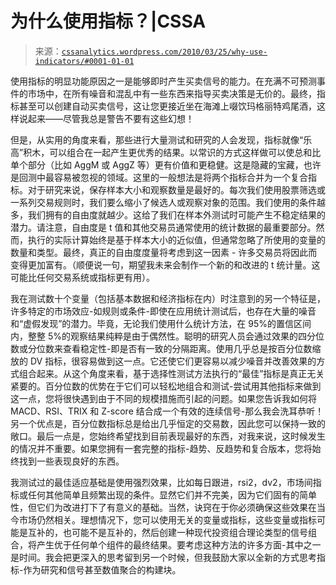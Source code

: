 <!--yml

category: 未分类

date: 2024-05-12 18:33:18

-->

# 为什么使用指标？|CSSA

> 来源：[`cssanalytics.wordpress.com/2010/03/25/why-use-indicators/#0001-01-01`](https://cssanalytics.wordpress.com/2010/03/25/why-use-indicators/#0001-01-01)

使用指标的明显功能原因之一是能够即时产生买卖信号的能力。在充满不可预测事件的市场中，在所有噪音和混乱中有一些东西来指导买卖决策是无价的。最终，指标甚至可以创建自动买卖信号，这让您更接近坐在海滩上啜饮玛格丽特鸡尾酒，这样说起来——尽管我总是警告不要有这些幻想！

但是，从实用的角度来看，那些进行大量测试和研究的人会发现，指标就像“乐高”积木，可以组合在一起产生更优秀的结果。以常识的方式这样做可以使总和比单个部分（比如 AggM 或 AggZ 等）更有价值和更稳健。这是隐藏的宝藏，也许是回测中最容易被忽视的领域。这里的一般想法是将两个指标合并为一个复合指标。对于研究来说，保存样本大小和观察数量是最好的。每次我们使用股票筛选或一系列交易规则时，我们要么缩小了候选人或观察对象的范围。我们使用的条件越多，我们拥有的自由度就越少。这给了我们在样本外测试时可能产生不稳定结果的潜力。请注意，自由度是 t 值和其他交易员通常使用的统计数据的最重要部分。然而，执行的实际计算始终是基于样本大小的近似值，但通常忽略了所使用的变量的数量和类型。最终，真正的自由度度量将考虑到这一因素 - 许多交易员将因此而变得更加富有。（顺便说一句，期望我未来会制作一个新的和改进的 t 统计量。这可能比任何交易系统或指标更有用）。

我在测试数十个变量（包括基本数据和经济指标在内）时注意到的另一个特征是，许多特定的市场效应-如规则或条件-即使在应用统计测试后，也存在大量的噪音和“虚假发现”的潜力。毕竟，无论我们使用什么统计方法，在 95%的置信区间内，整整 5%的观察结果纯粹是由于偶然性。聪明的研究人员会通过效果的四分位数或分位数来查看稳定性-即是否有一致的分隔距离。使用几乎总是按百分位数缩放的 DV 指标，很容易做到这一点。它还使它们更容易以减少噪音并改善效果的方式组合起来。从这个角度来看，基于选择性测试方法执行的“最佳”指标是真正无关紧要的。百分位数的优势在于它们可以轻松地组合和测试-尝试用其他指标来做到这一点，您将很快遇到由于不同的规模措施而引起的问题。如果您告诉我如何将 MACD、RSI、TRIX 和 Z-score 结合成一个有效的连续信号-那么我会洗耳恭听！另一个优点是，百分位数指标总是给出几乎恒定的交易数，因此您可以保持一致的敞口。最后一点是，您始终希望找到目前表现最好的东西，对我来说，这时候发生的情况并不重要。如果您拥有一套完整的指标-趋势、反趋势和复合版本，您将始终找到一些表现良好的东西。

我测试过的最佳适应基础是使用强烈效果，比如每日跟进，rsi2，dv2，市场间指标或任何其他简单且频繁出现的条件。显然它们并不完美，因为它们固有的简单性，但它们为改进打下了有意义的基础。当然，诀窍在于你必须确保这些效果在当今市场仍然相关。理想情况下，您可以使用无关的变量或指标，这些变量或指标可能是互补的，也可能不是互补的，然后创建一种现代投资组合理论类型的信号组合，将产生优于任何单个组件的最终结果。要考虑这种方法的许多方面-其中之一是时间。我会把更深入的思考留到另一个时候，但我鼓励大家以全新的方式思考指标-作为研究和信号甚至数值聚合的构建块。

